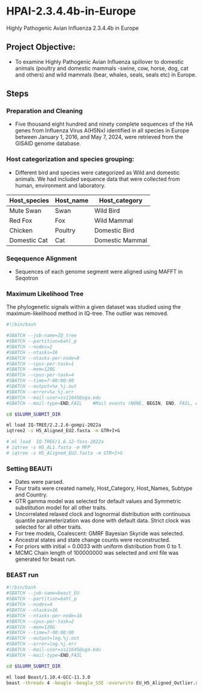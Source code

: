 # HPAI-2.3.4.4b-in-Europe
Highly Pathogenic Avian Influenza 2.3.4.4b in Europe

## Project Objective:

- To examine Highly Pathogenic Avian Influenza spillover to domestic animals (poultry and domestic mammals -swine, cow, horse, dog, cat and others) and wild mammals (bear, whales, seals, seals etc) in Europe.
  
## Steps

### Preparation and Cleaning
- Five thousand eight hundred and ninety complete sequences of the HA genes from Influenza Virus A(H5Nx) identified in all species in Europe between January 1, 2016, and May 7, 2024, were retrieved from the GISAID genome database.
### Host categorization and species grouping:
- Different bird and species were categorized as Wild and domestic animals. We had  included sequence data that were collected from human, environment and laboratory.

| Host_species | Host_name | Host_category|
|--------------|-----------------|--------|
| Mute Swan  | Swan        |Wild Bird    |
| Red Fox    | Fox         |Wild Mammal    |
| Chicken    | Poultry      |Domestic Bird   |
| Domestic Cat   | Cat      |Domestic Mammal   |

### Seqequence Alignment
- Sequences of each genome segment were aligned using MAFFT in Seqotron
  
### Maximum Likelihood Tree
The phylogenetic signals within a given dataset was studied using the maximum-likelihood method in IQ-tree. The outlier was removed.

```bash
#!/bin/bash

#SBATCH --job-name=IQ_tree
#SBATCH --partition=bahl_p
#SBATCH --nodes=2
#SBATCH --ntasks=16
#SBATCH --ntasks-per-node=8
#SBATCH --cpus-per-task=1    
#SBATCH --mem=120G
#SBATCH --cpus-per-task=4
#SBATCH --time=7-00:00:00
#SBATCH --output=%x_%j.out
#SBATCH --error=%x_%j.err
#SBATCH --mail-user=ss11645@uga.edu
#SBATCH --mail-type=END,FAIL    #Mail events (NONE, BEGIN, END, FAIL, ALL)

cd $SLURM_SUBMIT_DIR

ml load IQ-TREE/2.2.2.6-gompi-2022a
iqtree2 -s H5_Aligned_EU2.fasta -m GTR+I+G

# ml load  IQ-TREE/1.6.12-foss-2022a
# iqtree -s H5_AL1.fasta -m MFP
# iqtree -s H5_Aligned_EU2.fasta -m GTR+I+G
```
### Setting BEAUTi
- Dates were parsed.
- Four traits were created namely, Host_Category, Host_Names, Subtype and Country.
- GTR gamma model was selected for default values and Symmetric substitution model for all other traits.
- Uncorrelated relaxed clock and lognormal distribution with continuous quantile parameterization was done with default data. Strict clock was selected for all other traits.
- For tree models, Coalescent: GMRF Bayesian Skyride was selected.
- Ancestral states and state change counts were reconstructed.
- For priors with initial = 0.0033 with uniform distribution from 0 to 1.
- MCMC Chain length of 100000000 was selected and xml file was generated for beast run.

### BEAST run
```bash
#!/bin/bash
#SBATCH --job-name=beast_EU
#SBATCH --partition=bahl_p
#SBATCH --nodes=4
#SBATCH --ntasks=16
#SBATCH --ntasks-per-node=16
#SBATCH --cpus-per-task=2   
#SBATCH --mem=120G
#SBATCH --time=7-00:00:00
#SBATCH --output=log.%j.out
#SBATCH --error=log.%j.err
#SBATCH --mail-user=ss11645@uga.edu  
#SBATCH --mail-type=END,FAIL

cd $SLURM_SUBMIT_DIR

ml load Beast/1.10.4-GCC-11.3.0
beast -threads 4 -beagle -beagle_SSE -overwrite EU_H5_Aligned_Outlier.xml
```






